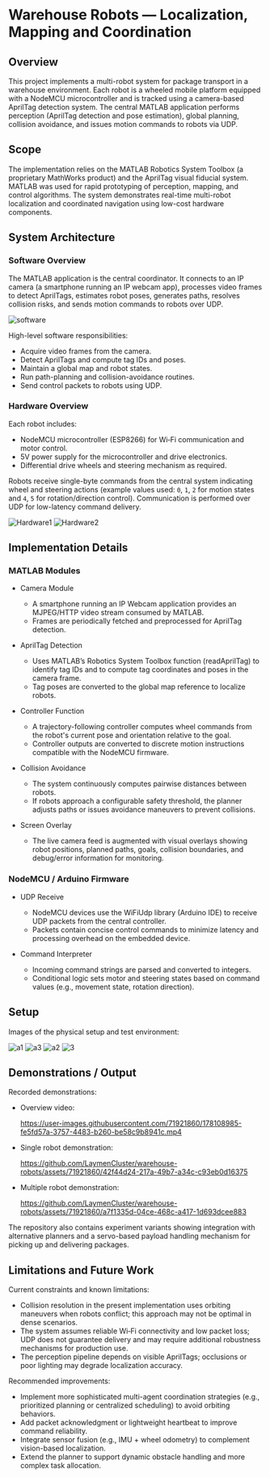 # Warehouse Robots — Localization, Mapping and Coordination

## Overview
This project implements a multi-robot system for package transport in a warehouse environment. Each robot is a wheeled mobile platform equipped with a NodeMCU microcontroller and is tracked using a camera-based AprilTag detection system. The central MATLAB application performs perception (AprilTag detection and pose estimation), global planning, collision avoidance, and issues motion commands to robots via UDP.

## Scope
The implementation relies on the MATLAB Robotics System Toolbox (a proprietary MathWorks product) and the AprilTag visual fiducial system. MATLAB was used for rapid prototyping of perception, mapping, and control algorithms. The system demonstrates real-time multi-robot localization and coordinated navigation using low-cost hardware components.

## System Architecture

### Software Overview
The MATLAB application is the central coordinator. It connects to an IP camera (a smartphone running an IP webcam app), processes video frames to detect AprilTags, estimates robot poses, generates paths, resolves collision risks, and sends motion commands to robots over UDP.

![software](https://user-images.githubusercontent.com/71921860/178108444-d50b01de-7f86-44bc-a689-401824123ec4.png)

High-level software responsibilities:
- Acquire video frames from the camera.
- Detect AprilTags and compute tag IDs and poses.
- Maintain a global map and robot states.
- Run path-planning and collision-avoidance routines.
- Send control packets to robots using UDP.

### Hardware Overview
Each robot includes:
- NodeMCU microcontroller (ESP8266) for Wi‑Fi communication and motor control.
- 5V power supply for the microcontroller and drive electronics.
- Differential drive wheels and steering mechanism as required.

Robots receive single-byte commands from the central system indicating wheel and steering actions (example values used: `0`, `1`, `2` for motion states and `4`, `5` for rotation/direction control). Communication is performed over UDP for low-latency command delivery.

![Hardware1](https://user-images.githubusercontent.com/71921860/178108606-ab4724fe-9cfa-406b-b53c-a074e09f7d34.png)
![Hardware2](https://user-images.githubusercontent.com/71921860/178108616-534c2df4-4604-4846-8767-97e0f350a17f.png)

## Implementation Details

### MATLAB Modules

- Camera Module
  - A smartphone running an IP Webcam application provides an MJPEG/HTTP video stream consumed by MATLAB.
  - Frames are periodically fetched and preprocessed for AprilTag detection.

- AprilTag Detection
  - Uses MATLAB’s Robotics System Toolbox function (readAprilTag) to identify tag IDs and to compute tag coordinates and poses in the camera frame.
  - Tag poses are converted to the global map reference to localize robots.

- Controller Function
  - A trajectory-following controller computes wheel commands from the robot's current pose and orientation relative to the goal.
  - Controller outputs are converted to discrete motion instructions compatible with the NodeMCU firmware.

- Collision Avoidance
  - The system continuously computes pairwise distances between robots.
  - If robots approach a configurable safety threshold, the planner adjusts paths or issues avoidance maneuvers to prevent collisions.

- Screen Overlay
  - The live camera feed is augmented with visual overlays showing robot positions, planned paths, goals, collision boundaries, and debug/error information for monitoring.

### NodeMCU / Arduino Firmware

- UDP Receive
  - NodeMCU devices use the WiFiUdp library (Arduino IDE) to receive UDP packets from the central controller.
  - Packets contain concise control commands to minimize latency and processing overhead on the embedded device.

- Command Interpreter
  - Incoming command strings are parsed and converted to integers.
  - Conditional logic sets motor and steering states based on command values (e.g., movement state, rotation direction).

## Setup
Images of the physical setup and test environment:

![a1](https://user-images.githubusercontent.com/71921860/178108893-19d28bc1-0dbc-4268-a501-d7e7e74d2411.png)
![a3](https://user-images.githubusercontent.com/71921860/178108910-02fd678f-5d7f-4c50-9719-2518cb674d65.png)
![a2](https://user-images.githubusercontent.com/71921860/178108929-cc916a97-42ce-4734-97f8-530d1888f7a6.png)
![3](https://user-images.githubusercontent.com/71921860/178108933-87633275-8c06-4aa7-8ee0-9dd61e942328.jpeg)

## Demonstrations / Output
Recorded demonstrations:

- Overview video:
  
  https://user-images.githubusercontent.com/71921860/178108985-fe5fd57a-3757-4483-b260-be58c9b8941c.mp4

- Single robot demonstration:
  
  https://github.com/LaymenCluster/warehouse-robots/assets/71921860/42f44d24-217a-49b7-a34c-c93eb0d16375

- Multiple robot demonstration:
  
  https://github.com/LaymenCluster/warehouse-robots/assets/71921860/a7f1335d-04ce-468c-a417-1d693dcee883

The repository also contains experiment variants showing integration with alternative planners and a servo-based payload handling mechanism for picking up and delivering packages.

## Limitations and Future Work
Current constraints and known limitations:
- Collision resolution in the present implementation uses orbiting maneuvers when robots conflict; this approach may not be optimal in dense scenarios.
- The system assumes reliable Wi‑Fi connectivity and low packet loss; UDP does not guarantee delivery and may require additional robustness mechanisms for production use.
- The perception pipeline depends on visible AprilTags; occlusions or poor lighting may degrade localization accuracy.

Recommended improvements:
- Implement more sophisticated multi-agent coordination strategies (e.g., prioritized planning or centralized scheduling) to avoid orbiting behaviors.
- Add packet acknowledgment or lightweight heartbeat to improve command reliability.
- Integrate sensor fusion (e.g., IMU + wheel odometry) to complement vision-based localization.
- Extend the planner to support dynamic obstacle handling and more complex task allocation.
